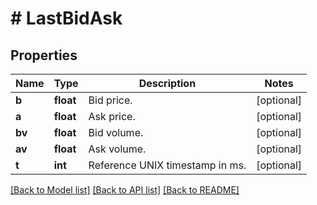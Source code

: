 # # LastBidAsk

## Properties

Name | Type | Description | Notes
------------ | ------------- | ------------- | -------------
**b** | **float** | Bid price. | [optional] 
**a** | **float** | Ask price. | [optional] 
**bv** | **float** | Bid volume. | [optional] 
**av** | **float** | Ask volume. | [optional] 
**t** | **int** | Reference UNIX timestamp in ms. | [optional] 

[[Back to Model list]](../../README.md#documentation-for-models) [[Back to API list]](../../README.md#documentation-for-api-endpoints) [[Back to README]](../../README.md)


